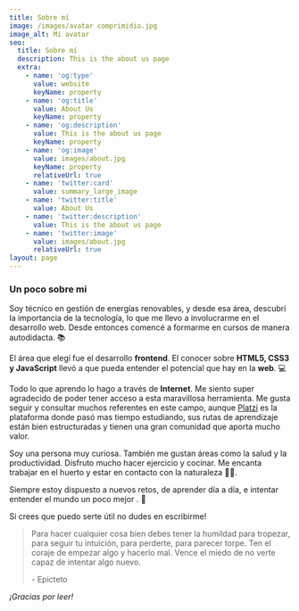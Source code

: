 ```yaml
---
title: Sobre mí
image: /images/avatar comprimidio.jpg
image_alt: Mi avatar
seo:
  title: Sobre mí
  description: This is the about us page
  extra:
    - name: 'og:type'
      value: website
      keyName: property
    - name: 'og:title'
      value: About Us
      keyName: property
    - name: 'og:description'
      value: This is the about us page
      keyName: property
    - name: 'og:image'
      value: images/about.jpg
      keyName: property
      relativeUrl: true
    - name: 'twitter:card'
      value: summary_large_image
    - name: 'twitter:title'
      value: About Us
    - name: 'twitter:description'
      value: This is the about us page
    - name: 'twitter:image'
      value: images/about.jpg
      relativeUrl: true
layout: page
---
```

### Un poco sobre mi

Soy técnico en gestión de energías renovables, y desde esa área, descubrí la importancia de la tecnología, lo que me llevo a involucrarme en el desarrollo web. Desde entonces comencé a formarme en cursos de manera autodidacta. 📚

El área que elegí fue el desarrollo **frontend**. El conocer sobre **HTML5, CSS3 y JavaScript** llevó a que pueda entender el potencial que hay en la **web**. 💻

Todo lo que aprendo lo hago a través de **Internet**. Me siento super agradecido de poder tener acceso a esta maravillosa herramienta. Me gusta seguir y consultar muchos referentes en este campo, aunque [Platzi](https://platzi.com/home) es la plataforma donde pasó mas tiempo estudiando, sus rutas de aprendizaje están bien estructuradas y tienen una gran comunidad que aporta mucho valor.

Soy una persona muy curiosa. También me gustan áreas como la salud y la productividad. Disfruto mucho hacer ejercicio y cocinar.  Me encanta trabajar en el huerto y estar en contacto con la naturaleza 🧘‍♂️.

Siempre estoy dispuesto a nuevos retos, de aprender día a día, e intentar entender el mundo un poco mejor . 🙂

Si crees que puedo serte útil no dudes en escribirme!

> Para hacer cualquier cosa bien debes tener la humildad para tropezar, para seguir tu intuición, para perderte, para parecer torpe. Ten el coraje de empezar algo y hacerlo mal. Vence el miedo de no verte capaz de intentar  algo nuevo.
>
> \- Epicteto

*¡Gracias por leer!*
